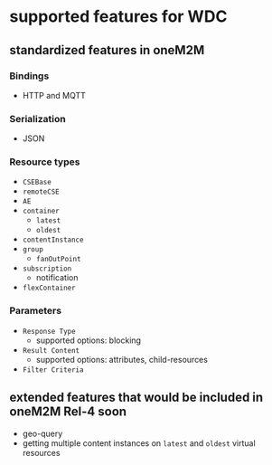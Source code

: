 # supported features for WDC

## standardized features in oneM2M

### Bindings

- HTTP and MQTT

### Serialization

- JSON 

### Resource types

- `CSEBase`
- `remoteCSE`
- `AE`
- `container`
    - `latest`
    - `oldest` 
- `contentInstance`
- `group`
    - `fanOutPoint`
- `subscription`
    - notification 
- `flexContainer`

### Parameters

- `Response Type`
    - supported options: blocking 
- `Result Content`
    - supported options: attributes, child-resources
- `Filter Criteria`

## extended features that would be included in oneM2M Rel-4 soon

- geo-query
- getting multiple content instances on `latest` and `oldest` virtual resources
